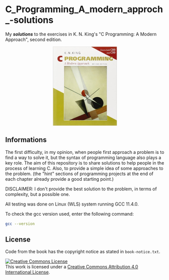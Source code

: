 # C_Programming_A_modern_approch_-solutions
My ***solutions*** to the exercises in K. N. King's "C Programming: A
Modern Approach", second edition.

<p align="center">
<img src="cover.jpg" width="203" height="250"/>
</p>

## Informations
The first difficulty, in my opinion, when people first approach a problem
is to find a way to solve it, but the syntax of programming language
also plays a key role.
The aim of this repository is to share solutions to help people in the process
of learning C. Also, to provide a simple idea of some approaches to the problem.
(the "hint" sections of programming projects at the end of each chapter already
provide a good starting point.)

DISCLAIMER: I don't provide the best solution to the problem, in terms of complexity, but 
a possible one.

All testing was done on Linux (WLS) system running GCC 11.4.0. 

To check the gcc version used, enter the following command:
```bash
gcc --version
```

## License

Code from the book has the copyright notice as stated in `book-notice.txt`.

<a rel="license" href="http://creativecommons.org/licenses/by/4.0/"><img
alt="Creative Commons License" style="border-width:0"
src="https://i.creativecommons.org/l/by/4.0/88x31.png" /></a><br />This work is
licensed under a <a rel="license"
href="http://creativecommons.org/licenses/by/4.0/">Creative Commons Attribution
4.0 International License</a>.
